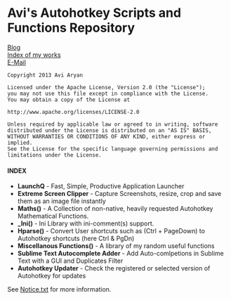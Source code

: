 Avi's Autohotkey Scripts and Functions Repository
==========================
[Blog](http://www.avi-win-tips.blogspot.com)  
[Index of my works](http://avi-win-tips.blogspot.com/p/my-autohotkey.html)  
[E-Mail](mailto:avi.aryan123@gmail.com)  

`Copyright 2013 Avi Aryan`  
  
`Licensed under the Apache License, Version 2.0 (the "License");`  
`you may not use this file except in compliance with the License.`  
`You may obtain a copy of the License at`  
  
`http://www.apache.org/licenses/LICENSE-2.0`  
  
`Unless required by applicable law or agreed to in writing, software`  
`distributed under the License is distributed on an "AS IS" BASIS,`  
`WITHOUT WARRANTIES OR CONDITIONS OF ANY KIND, either express or implied.`  
`See the License for the specific language governing permissions and`  
`limitations under the License.`  
  
  
#### INDEX ####
  
* **LaunchQ** - Fast, Simple, Productive Application Launcher
* **Extreme Screen Clipper** - Capture Screenshots, resize, crop and save them as an image file instantly
* **Maths()** - A Collection of non-native, heavily requested Autohotkey Mathematical Functions.
* **_Ini()** - Ini Library with ini-comment(s) support.
* **Hparse()** - Convert User shortcuts such as (Ctrl + PageDown) to Autohotkey shortcuts (here Ctrl & PgDn)
* **Miscellanous Functions()** - A library of my random useful functions
* **Sublime Text Autocomplete Adder** - Add Auto-comlpetions in Sublime Text with a GUI and Duplicates Filter
* **Autohotkey Updater** - Check the registered or selected version of Autohotkey for updates
  

See [Notice.txt](NOTICE.txt) for more information.  
